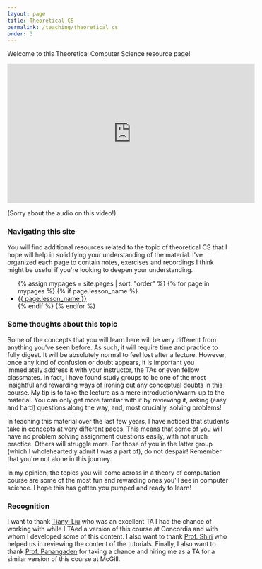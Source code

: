 ```yaml
---
layout: page
title: Theoretical CS
permalink: /teaching/theoretical_cs
order: 3
---
```


Welcome to this Theoretical Computer Science resource page!

<iframe width="560" height="315" src="https://www.youtube.com/embed/OMkP9E62774" title="YouTube video player" frameborder="0" allow="accelerometer; autoplay; clipboard-write; encrypted-media; gyroscope; picture-in-picture" allowfullscreen></iframe>

(Sorry about the audio on this video!)

<h3>Navigating this site</h3>

You will find additional resources related to the topic of theoretical CS that I hope will help in solidifying your understanding of the material. I've organized each page to contain notes, exercises and recordings I think might be useful if you're looking to deepen your understanding.

<ul>
  {% assign mypages = site.pages | sort: "order" %}
    {% for page in mypages %}
        {% if page.lesson_name %}
        <li><a href="{{ page.url | absolute_url }}">{{ page.lesson_name }}</a></li>
        {% endif %}
    {% endfor %}
</ul>



<h3>Some thoughts about this topic</h3>

Some of the concepts that you will learn here will be very different from anything you've seen before. As such, it will require time and practice to fully digest. It will be absolutely normal to feel lost after a lecture. However, once any kind of confusion or doubt appears, it is important you immediately address it with your instructor, the TAs or even fellow classmates. In fact, I have found study groups to be one of the most insightful and rewarding ways of ironing out any conceptual doubts in this course. My tip is to take the lecture as a mere introduction/warm-up to the material. You can only get more familiar with it by reviewing it, asking (easy and hard) questions along the way, and, most crucially, solving problems!

In teaching this material over the last few years, I have noticed that students take in concepts at very different paces. This means that some of you will have no problem solving assignment questions easily, with not much practice. Others will struggle more. For those of you in the latter group (which I wholeheartedly admit I was a part of), do not despair! Remember that you're not alone in this journey.

In my opinion, the topics you will come across in a theory of computation course are some of the most fun and rewarding ones you'll see in computer science. I hope this has gotten you pumped and ready to learn!

<h3>Recognition</h3>

I want to thank [Tianyi Liu](https://ca.linkedin.com/in/tianyi-liu-705048186) who was an excellent TA I had the chance of working with while I TAed a version of this course at Concordia and with whom I developed some of this content. I also want to thank [Prof. Shiri](https://www.concordia.ca/ginacody/computer-science-software-eng/faculty.html?fpid=nematollaah-shiri) who helped us in reviewing the content of the tutorials. Finally, I also want to thank [Prof. Panangaden](https://www.cs.mcgill.ca/~prakash/) for taking a chance and hiring me as a TA for a similar version of this course at McGill.